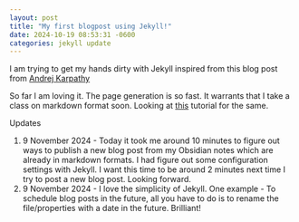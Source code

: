 ```yaml
---
layout: post
title: "My first blogpost using Jekyll!"
date: 2024-10-19 08:53:31 -0600
categories: jekyll update
---
```


I am trying to get my hands dirty with Jekyll inspired from this blog post from [Andrej Karpathy][AndrejKarpathy]

So far I am loving it. The page generation is so fast. It warrants that I take a class on markdown format soon. Looking at [this][markdown tutorial link] tutorial for the same.

Updates

1. 9 November 2024 - Today it took me around 10 minutes to figure out ways to publish a new blog post from my Obsidian notes which are already in markdown formats. I had figure out some configuration settings with Jekyll. I want this time to be around 2 minutes next time I try to post a new blog post. Looking forward.
2. 9 November 2024 - I love the simplicity of Jekyll. One example - To schedule blog posts in the future, all you have to do is to rename the file/properties with a date in the future. Brilliant!

[AndrejKarpathy]: https://karpathy.github.io/2014/07/01/switching-to-jekyll/
[markdown tutorial link]: https://www.youtube.com/watch?v=_PPWWRV6gbA&t=60s
